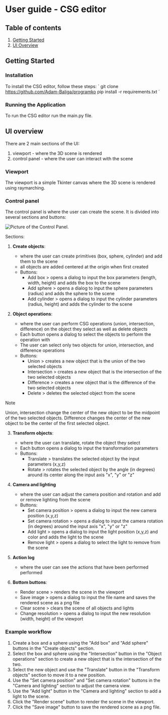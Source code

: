 # User guide - CSG editor

## Table of contents

1. [Getting Started](#getting-started)
3. [UI Overview](#ui-overview)

## Getting Started <a name="getting-started"></a>
### Installation
To install the CSG editor, follow these steps:
´
git clone https://github.com/Adam-Baliga/programko
pip install -r requirements.txt
´

### Running the Application

To run the CSG editor run the main.py file.

## UI overview <a name="ui-overview"></a>
There are 2 main sections of the UI:

1. viewport - where the 3D scene is rendered
2. control panel - where the user can interact with the scene

### Viewport
The viewport is a simple Tkinter canvas where the 3D scene is rendered using raymarching.

### Control panel
The control panel is where the user can create the scene. It is divided into several sections and buttons:

![Picture of the Control Panel.](docs/images/control_panel.png)


Sections:
1. **Create objects**:
    - where the user can create primitives (box, sphere, cylinder) and add them to the scene
    - all objects are added centered at the origin when first created
    - Buttons:
        - Add box > opens a dialog to input the box parameters (length, width, height) and adds the box to the scene 
        - Add sphere > opens a dialog to input the sphere parameters (radius) and adds the sphere to the scene 
        - Add cylinder > opens a dialog to input the cylinder parameters (radius, height) and adds the cylinder to the scene 

    
2. **Object operations**:
    - where the user can perform CSG operations (union, intersection, difference) on the object they select as well as delete objects
    - Each button opens a dialog to select the objects to perform the operation with
    - The user can select only two objects for union, intersection, and difference operations
    - Buttons:
        - Union > creates a new object that is the union of the two selected objects
        - Intersection > creates a new object that is the intersection of the two selected objects
        - Difference > creates a new object that is the difference of the two selected objects
        - Delete > deletes the selected object from the scene

> [!NOTE]
> Union, intersection change the center of the new object to be the midpoint of the two selected objects.
> Difference changes the center of the new object to be the center of the first selected object.

3. **Transform objects**:
    - where the user can translate, rotate the object they select
    - Each button opens a dialog to input the transformation parameters
    - Buttons:
        - Translate > translates the selected object by the input parameters (x,y,z)
        - Rotate > rotates the selected object by the angle (in degrees) around its center along the input axis "x", "y" or "z"


4. **Camera and lighting** 
    - where the user can adjust the camera position and rotation and add or remove lighting from the scene
    - Buttons:
        - Set camera position > opens a dialog to input the new camera position (x,y,z)
        - Set camera rotation > opens a dialog to input the camera rotation (in degrees) around the input axis "x", "y" or "z"
        - Add light > opens a dialog to input the light position (x,y,z) and color and adds the light to the scene
        - Remove light > opens a dialog to select the light to remove from the scene

5. **Action log** 
    - where the user can see the actions that have been performed performed

6. **Bottom buttons**:
    - Render scene > renders the scene in the viewport
    - Save image  > opens a dialog to input the file name and saves the rendered scene as a png file
    - Clear scene > clears the scene of all objects and lights
    - Change resolution > opens a dialog to input the new resolution (width, height) of the viewport

### Example workflow
1. Create a box and a sphere using the "Add box" and "Add sphere" buttons in the "Create objects" section.
2. Select the box and sphere using the "Intersection" button in the "Object operations" section to create a new object that is the intersection of the two.
3. Select the new object and use the "Translate" button in the "Transform objects" section to move it to a new position.
4. Use the "Set camera position" and "Set camera rotation" buttons in the "Camera and lighting" section to adjust the camera view.
5. Use the "Add light" button in the "Camera and lighting" section to add a light to the scene.
6. Click the "Render scene" button to render the scene in the viewport.
7. Click the "Save image" button to save the rendered scene as a png file.










